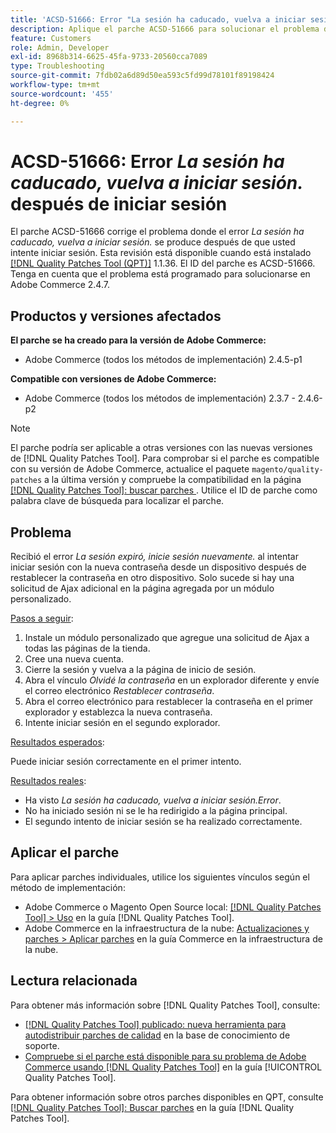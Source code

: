 ```yaml
---
title: 'ACSD-51666: Error "La sesión ha caducado, vuelva a iniciar sesión". después de iniciar sesión'
description: Aplique el parche ACSD-51666 para solucionar el problema de Adobe Commerce donde el error * La sesión ha caducado, vuelva a iniciar sesión.* se produce después de intentar iniciar sesión.
feature: Customers
role: Admin, Developer
exl-id: 8968b314-6625-45fa-9733-20560cca7089
type: Troubleshooting
source-git-commit: 7fdb02a6d89d50ea593c5fd99d78101f89198424
workflow-type: tm+mt
source-wordcount: '455'
ht-degree: 0%

---
```


# ACSD-51666: Error *La sesión ha caducado, vuelva a iniciar sesión.* después de iniciar sesión

El parche ACSD-51666 corrige el problema donde el error *La sesión ha caducado, vuelva a iniciar sesión.* se produce después de que usted intente iniciar sesión. Esta revisión está disponible cuando está instalado [[!DNL Quality Patches Tool (QPT)]](https://experienceleague.adobe.com/en/docs/commerce-operations/tools/quality-patches-tool/quality-patches-tool-to-self-serve-quality-patches) 1.1.36. El ID del parche es ACSD-51666. Tenga en cuenta que el problema está programado para solucionarse en Adobe Commerce 2.4.7.

## Productos y versiones afectados

**El parche se ha creado para la versión de Adobe Commerce:**

* Adobe Commerce (todos los métodos de implementación) 2.4.5-p1

**Compatible con versiones de Adobe Commerce:**

* Adobe Commerce (todos los métodos de implementación) 2.3.7 - 2.4.6-p2

>[!NOTE]
>
>El parche podría ser aplicable a otras versiones con las nuevas versiones de [!DNL Quality Patches Tool]. Para comprobar si el parche es compatible con su versión de Adobe Commerce, actualice el paquete `magento/quality-patches` a la última versión y compruebe la compatibilidad en la página [[!DNL Quality Patches Tool]: buscar parches ](https://experienceleague.adobe.com/tools/commerce-quality-patches/index.html). Utilice el ID de parche como palabra clave de búsqueda para localizar el parche.

## Problema

Recibió el error *La sesión expiró, inicie sesión nuevamente.* al intentar iniciar sesión con la nueva contraseña desde un dispositivo después de restablecer la contraseña en otro dispositivo. Solo sucede si hay una solicitud de Ajax adicional en la página agregada por un módulo personalizado.

<u>Pasos a seguir</u>:

1. Instale un módulo personalizado que agregue una solicitud de Ajax a todas las páginas de la tienda.
1. Cree una nueva cuenta.
1. Cierre la sesión y vuelva a la página de inicio de sesión.
1. Abra el vínculo *Olvidé la contraseña* en un explorador diferente y envíe el correo electrónico *Restablecer contraseña*.
1. Abra el correo electrónico para restablecer la contraseña en el primer explorador y establezca la nueva contraseña.
1. Intente iniciar sesión en el segundo explorador.

<u>Resultados esperados</u>:

Puede iniciar sesión correctamente en el primer intento.

<u>Resultados reales</u>:

* Ha visto *La sesión ha caducado, vuelva a iniciar sesión.Error*.
* No ha iniciado sesión ni se le ha redirigido a la página principal.
* El segundo intento de iniciar sesión se ha realizado correctamente.

## Aplicar el parche

Para aplicar parches individuales, utilice los siguientes vínculos según el método de implementación:

* Adobe Commerce o Magento Open Source local: [[!DNL Quality Patches Tool] > Uso](/help/tools/quality-patches-tool/usage.md) en la guía [!DNL Quality Patches Tool].
* Adobe Commerce en la infraestructura de la nube: [Actualizaciones y parches > Aplicar parches](https://experienceleague.adobe.com/docs/commerce-cloud-service/user-guide/develop/upgrade/apply-patches.html) en la guía Commerce en la infraestructura de la nube.

## Lectura relacionada

Para obtener más información sobre [!DNL Quality Patches Tool], consulte:

* [[!DNL Quality Patches Tool] publicado: nueva herramienta para autodistribuir parches de calidad](https://experienceleague.adobe.com/en/docs/commerce-operations/tools/quality-patches-tool/quality-patches-tool-to-self-serve-quality-patches) en la base de conocimiento de soporte.
* [Compruebe si el parche está disponible para su problema de Adobe Commerce usando [!DNL Quality Patches Tool]](/help/tools/quality-patches-tool/patches-available-in-qpt/check-patch-for-magento-issue-with-magento-quality-patches.md) en la guía [!UICONTROL Quality Patches Tool].


Para obtener información sobre otros parches disponibles en QPT, consulte [[!DNL Quality Patches Tool]: Buscar parches](https://experienceleague.adobe.com/tools/commerce-quality-patches/index.html) en la guía [!DNL Quality Patches Tool].
